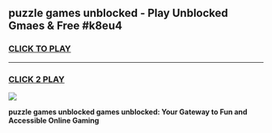 
## puzzle games unblocked - Play Unblocked Gmaes & Free #k8eu4
<h3>
<a href="https://premium.freeplayer.one?title=puzzle_games_unblocked&ref=03M">CLICK TO PLAY</a></h3>
<hr>

<h3>
<a href="https://premium.freeplayer.one?title=puzzle_games_unblocked&ref=03M">CLICK 2 PLAY</a>
  
</h3>

<a href="https://premium.freeplayer.one?title=puzzle_games_unblocked&ref=03M"><img src="https://clearcache.store/games.png"></a>


**puzzle games unblocked games unblocked: Your Gateway to Fun and Accessible Online Gaming**
